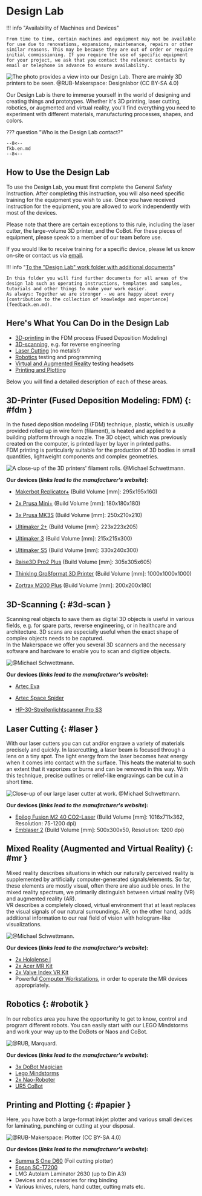 # Design Lab

!!! info "Availability of Machines and Devices" 

	From time to time, certain machines and equipment may not be available for use due to renovations, expansions, maintenance, repairs or other similar reasons. This may be because they are out of order or require initial commissioning. If you require the use of specific equipment for your project, we ask that you contact the relevant contacts by email or telephone in advance to ensure availability.

![The photo provides a view into our Design Lab. There are mainly 3D printers to be seen. @RUB-Makerspace: Designlabor (CC BY-SA 4.0)](medien/RUB-Makerspace_Designlabor_CC-BY-SA-40.jpg)

Our Design Lab is there to immerse yourself in the world of designing and creating things and prototypes. Whether it's 3D printing, laser cutting, robotics, or augmented and virtual reality, you'll find everything you need to experiment with different materials, manufacturing processes, shapes, and colors.

??? question "Who is the Design Lab contact?"
	
	--8<--
	fkb.en.md
	--8<--


## How to Use the Design Lab

To use the Design Lab, you must first complete the General Safety Instruction. After completing this instruction, you will also need specific training for the equipment you wish to use. Once you have received instruction for the equipment, you are allowed to work independently with most of the devices.

Please note that there are certain exceptions to this rule, including the laser cutter, the large-volume 3D printer, and the CoBot. For these pieces of equipment, please speak to a member of our team before use.

If you would like to receive training for a specific device, please let us know on-site or contact us via [email](kontakt.en.md).  

!!! info "[To the "Design Lab" work folder with additional documents](https://ruhr-uni-bochum.sciebo.de/s/VuFDh7eChe6z1v7?path=%2FDesignlabor)"

    In this folder you will find further documents for all areas of the design lab such as operating instructions, templates and samples, tutorials and other things to make your work easier. 
    As always: Together we are stronger - we are happy about every [contribution to the collection of knowledge and experience](feedback.en.md). 


## Here's What You Can Do in the Design Lab

- [3D-printing](#fdm) in the FDM process (Fused Deposition Modeling)
- [3D-scanning](#3d-scan), e.g. for reverse engineering
- [Laser Cutting](#laser) (no metals!)
- [Robotics](#robotik) testing and programming
- [Virtual and Augmented Reality](#mr) testing headsets
- [Printing and Plotting](#papier)

Below you will find a detailed description of each of these areas.

## 3D-Printer (Fused Deposition Modeling: FDM) {: #fdm }

In the fused deposition modeling (FDM) technique, plastic, which is usually provided rolled up in wire form (filament), is heated and applied to a building platform through a nozzle. The 3D object, which was previously created on the computer, is printed layer by layer in printed paths.  
FDM printing is particularly suitable for the production of 3D bodies in small quantities, lightweight components and complex geometries.  

![A close-up of the 3D printers' filament rolls. @Michael Schwettmann.](medien/RUB-Makerspace_FDM.jpg)

**Our devices (*links lead to the manufacturer's website*):**

- [Makerbot Replicator+](https://support.makerbot.com/s/topic/0TO5b000000sXuAGAU/replicator) (Build Volume [mm]: 295x195x160) 

- [2x Prusa Mini+](https://www.prusa3d.com/de/produkt/original-prusa-mini-3/) (Build Volume [mm]: 180x180x180)
            
- [3x Prusa MK3S](https://www.prusa3d.com/de/produkt/original-prusa-i3-mk3s-drucker-3/) (Build Volume [mm]: 250x210x210)
            
- [Ultimaker 2+](https://support.ultimaker.com/hc/en-us/sections/360003548499-Ultimaker-2-) (Build Volume [mm]: 223x223x205)
            
- [Ultimaker 3](https://support.ultimaker.com/hc/en-us/sections/360003548399-Ultimaker-3) (Build Volume [mm]: 215x215x300)
            
- [Ultimaker S5](https://support.ultimaker.com/hc/en-us/sections/360003504180-Ultimaker-S5) (Build Volume [mm]: 330x240x300)
            
- [Raise3D Pro2 Plus](https://support.raise3d.com/list.html?cid=4&pid=-1) (Build Volume [mm]: 305x305x605)

- [ThinkIng Großformat 3D Printer](https://additive-thinking.de) (Build Volume [mm]: 1000x1000x1000)
            
- [Zortrax M200 Plus](https://support.zortrax.com/all-categories/?printers=m200-plus) (Build Volume [mm]: 200x200x180)


## 3D-Scanning {: #3d-scan }

Scanning real objects to save them as digital 3D objects is useful in various fields, e.g. for spare parts, reverse engineering, or in healthcare and architecture. 3D scans are especially useful when the exact shape of complex objects needs to be captured.  
In the Makerspace we offer you several 3D scanners and the necessary software and hardware to enable you to scan and digitize objects.
            
![@Michael Schwettmann.](medien/RUB-Makerspace_3D-Scan.jpg)

**Our devices (*links lead to the manufacturer's website*):**

- [Artec Eva](https://www.artec3d.com/de/portable-3d-scanners/artec-eva)

- [Artec Space Spider](https://www.artec3d.com/de/portable-3d-scanners/artec-spider)

- [HP-30-Streifenlichtscanner Pro S3](https://www.hp.com/de-de/campaign/3Dscanner/overview.html)


## Laser Cutting {: #laser }

With our laser cutters you can cut and/or engrave a variety of materials precisely and quickly. 
In lasercutting, a laser beam is focused through a lens on a tiny spot. The light energy from the laser becomes heat energy when it comes into contact with the surface. This heats the material to such an extent that it vaporizes or burns and can be removed in this way. With this technique, precise outlines or relief-like engravings can be cut in a short time.

![Close-up of our large laser cutter at work. @Michael Schwettmann.](medien/RUB-Makerspace_Lasercutting.jpg)

**Our devices (*links lead to the manufacturer's website*):**

- [Epilog Fusion M2 40 CO2-Laser](https://www.epiloglaser.com) (Build Volume [mm]: 1016x711x362, Resolution: 75-1200 dpi)
- [Emblaser 2](https://darklylabs.com/emblaser2/) (Build Volume [mm]: 500x300x50, Resolution: 1200 dpi)


## Mixed Reality (Augmented and Virtual Reality) {: #mr }

Mixed reality describes situations in which our naturally perceived reality is supplemented by artificially computer-generated signals/elements. So far, these elements are mostly visual, often there are also audible ones.   In the mixed reality spectrum, we primarily distinguish between virtual reality (VR) and augmented reality (AR).  
VR describes a completely closed, virtual environment that at least replaces the visual signals of our natural surroundings. AR, on the other hand, adds additional information to our real field of vision with hologram-like visualizations.  

![@Michael Schwettmann.](medien/RUB-Makerspace_MR.jpg)

**Our devices (*links lead to the manufacturer's website*):**

- [2x Hololense I](https://docs.microsoft.com/de-de/hololens/hololens1-hardware)
- [2x Acer MR Kit](https://www.acer.com/ac/de/DE/content/model/VD.R05EE.003)
- [2x Valve Index VR Kit](https://www.valvesoftware.com/de/index)
- Powerful [Computer Workstations](LINK), in order to operate the MR devices appropriately.


## Robotics {: #robotik }

In our robotics area you have the opportunity to get to know, control and program different robots. 
You can easily start with our LEGO Mindstorms and work your way up to the DoBots or Naos and CoBot.

![@RUB, Marquard.](medien/RUB-Makerspace_Robotik.jpg)

**Our devices (*links lead to the manufacturer's website*):**

- [3x DoBot Magician](https://www.dobot.cc/dobot-magician/product-overview.html)
- [Lego Mindstorms](https://education.lego.com/de-de/products/lego-mindstorms-education-ev3-set/5003400#ev3-set)
- [2x Nao-Roboter](https://www.softbankrobotics.com/emea/en/nao)
- [UR5 CoBot](https://www.universal-robots.com/products/ur5-robot/)


## Printing and Plotting {: #papier }

Here, you have both a large-format inkjet plotter and various small devices for laminating, punching or cutting at your disposal.

![@RUB-Makerspace: Plotter (CC BY-SA 4.0)](medien/RUB-Makerspace_Papierbearbeitung.jpg)

**Our devices (*links lead to the manufacturer's website*):**
	
- [Summa S One D60](https://www.summa.com/de/losungen/s-one-folienschneideplotter/) (Foil cutting plotter)
- [Epson SC-T7200](https://www.epson.de/products/printers/large-format-printers/surecolor-sc-t7200/)
- LMG Autolam Laminator 2630 (up to Din A3)
- Devices and accessories for ring binding
- Various knives, rulers, hand cutter, cutting mats etc. 
